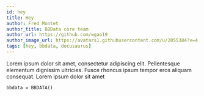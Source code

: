```yaml
---
id: hey
title: Hey
author: Fred Montet
author_title: BBData core team
author_url: https://github.com/wgao19
author_image_url: https://avatars1.githubusercontent.com/u/2055384?v=4
tags: [hey, bbdata, docusaurus]
---
```


Lorem ipsum dolor sit amet, consectetur adipiscing elit. Pellentesque elementum dignissim ultricies. Fusce rhoncus ipsum tempor eros aliquam consequat. Lorem ipsum dolor sit amet

```
bbdata = BBDATA()
```
